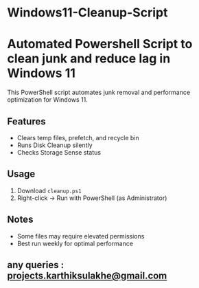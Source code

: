 # Windows11-Cleanup-Script
# Automated Powershell Script to clean junk and reduce lag in Windows 11

This PowerShell script automates junk removal and performance optimization for Windows 11.

## Features
- Clears temp files, prefetch, and recycle bin
- Runs Disk Cleanup silently
- Checks Storage Sense status

## Usage
1. Download `cleanup.ps1`
2. Right-click → Run with PowerShell (as Administrator)

## Notes
- Some files may require elevated permissions
- Best run weekly for optimal performance

## any queries : projects.karthiksulakhe@gmail.com 
